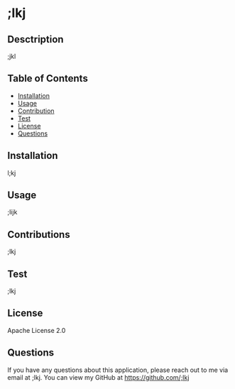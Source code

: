 # ;lkj
  



  ## Desctription
  ;jkl

  ## Table of Contents
  * [Installation](#installation)
  * [Usage](#usage)
  * [Contribution](#contributions)
  * [Test](#test)
  * [License](#license)
  * [Questions](#questions)

  ## Installation
  l;kj

  ## Usage
  ;lijk

  ## Contributions
  ;lkj

  ## Test
  ;lkj

  ## License
  Apache License 2.0 


  ## Questions

  If you have any questions about this application, please reach out to me via email at ;lkj. You can view my GitHub at https://github.com/;lkj





